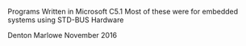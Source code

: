 Programs Written in Microsoft C5.1
Most of these were for embedded systems
using STD-BUS Hardware

Denton Marlowe
November 2016